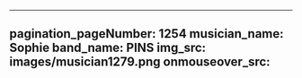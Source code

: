 ------
pagination_pageNumber: 1254
musician_name: Sophie
band_name: PINS
img_src: images/musician1279.png
onmouseover_src: 
------